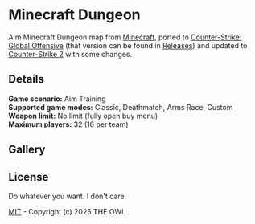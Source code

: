 # Minecraft Dungeon
Aim Minecraft Dungeon map from [Minecraft](https://www.minecraft.net), ported to [Counter-Strike: Global Offensive](https://en.wikipedia.org/wiki/Counter-Strike:_Global_Offensive) (that version can be found in [Releases](https://github.com/redesaile/cs2-minecraft-dungeon/releases/tag/csgo)) and updated to [Counter-Strike 2](https://store.steampowered.com/app/730) with some changes.

## Details
**Game scenario:** Aim Training
<br> **Supported game modes:** Classic, Deathmatch, Arms Race, Custom
<br> **Weapon limit:** No limit (fully open buy menu)
<br> **Maximum players:** 32 (16 per team)

## Gallery

## License
Do whatever you want. I don't care.

[MIT](LICENSE) - Copyright (c) 2025 THE OWL
